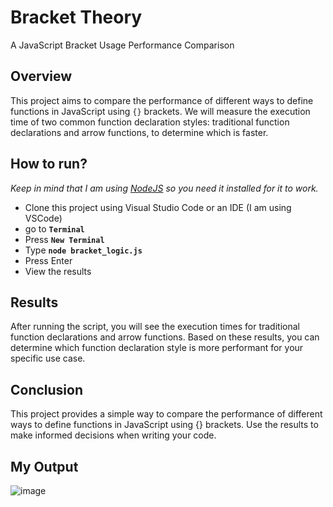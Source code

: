 # Bracket Theory

A JavaScript Bracket Usage Performance Comparison

## Overview

This project aims to compare the performance of different ways to define functions in JavaScript using `{}` brackets. We will measure the execution time of two common function declaration styles: traditional function declarations and arrow functions, to determine which is faster.

 ## How to run?
_Keep in mind that I am using [NodeJS](https://nodejs.org/en) so you need it installed for it to work._

- Clone this project using Visual Studio Code or an IDE (I am using VSCode)
- go to **`Terminal`**
- Press **`New Terminal`**
- Type **`node bracket_logic.js`**
- Press Enter
- View the results

## Results
After running the script, you will see the execution times for traditional function declarations and arrow functions. Based on these results, you can determine which function declaration style is more performant for your specific use case.

## Conclusion
This project provides a simple way to compare the performance of different ways to define functions in JavaScript using {} brackets. Use the results to make informed decisions when writing your code.

## My Output
![image](https://github.com/Larssies/BracketTheory/assets/81554085/6c35fe07-6026-4adc-a5ae-e612f288102f)
